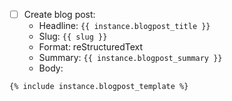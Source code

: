 - [ ] Create blog post:
    - Headline: `{{ instance.blogpost_title }}`
    - Slug: `{{ slug }}`
    - Format: reStructuredText
    - Summary: `{{ instance.blogpost_summary }}`
    - Body:
```
{% include instance.blogpost_template %}
```
